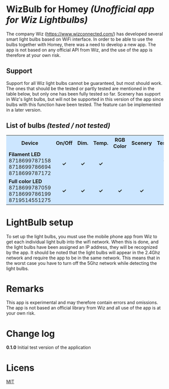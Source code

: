 # WizBulb for Homey *(Unofficial app for Wiz Lightbulbs)*

The company Wiz (https://www.wizconnected.com/) has developed several smart light bulbs based on WiFi interface. In order to be able to use the bulbs together with Homey, there was a need to develop a new app. The app is not based on any official API from Wiz, and the use of the app is therefore at your own risk.

## Support

Support for all Wiz light bulbs cannot be guaranteed, but most should work. The ones that should be the tested or partly tested are mentioned in the table below, but only one has been fully tested so far. Scenery has support in Wiz's light bulbs, but will not be supported in this version of the app since bulbs with this function have been tested. The feature can be implemented in a later version.

## List of bulbs *(tested / not tested)*
<center><table style="background:#cce6ff">
  <tr>
    <th style="width:150px">Device</th>
    <th  style="width:75px">On/Off</th>
    <th  style="width:75px">Dim.</th>
    <th  style="width:75px">Temp.</th>
    <th  style="width:75px">RGB Color</th>
    <th  style="width:75px">Scenery</th>
    <th  style="width:75px">Tested</th>
  </tr>
  <tr>
    <td><b>Filament LED</b><br>8718699787158<br>8718699786694<br>8718699787172</td>
    <td style="text-align:center"><b>&checkmark;</b></td>
    <td style="text-align:center"><b>&checkmark;</b></td>
    <td style="text-align:center"><b>&checkmark;</b></td>
    <td style="text-align:center"> </td>
    <td style="text-align:center"> </td>
    <td style="text-align:center"><br><b>&checkmark;</b><br>-<br>-</td>
  </tr>
  <tr>
    <td><b>Full color LED</b><br>8718699787059<br>8718699786199<br>8719514551275</td>
    <td style="text-align:center"><b>&checkmark;</b></td>
    <td style="text-align:center"><b>&checkmark;</b></td>
    <td style="text-align:center"><b>&checkmark;</b></td>
    <td style="text-align:center"><b>&checkmark;</b></td>
    <td style="text-align:center"><b>&checkmark;</b></td>
    <td style="text-align:center"><br>-<br>-<br>-</td>
  </tr>
</table></center>

# LightBulb setup
To set up the light bulbs, you must use the mobile phone app from Wiz to get each individual light bulb into the wifi network. When this is done, and the light bulbs have been assigned an IP address, they will be recognized by the app. It should be noted that the light bulbs will appear in the 2.4Ghz network and require the app to be in the same network. This means that in the worst case you have to turn off the 5Ghz network while detecting the light bulbs.

# Remarks
This app is experimental and may therefore contain errors and omissions. The app is not based an official library from Wiz and all use of the app is at your own risk.

# Change log

**0.1.0** Initial test version of the application

# Licens
[MIT](https://github.com)

